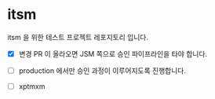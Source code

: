 # itsm

itsm 을 위한 테스트 프로젝트 레포지토리 입니다.

- [x] 변경 PR 이 올라오면 JSM 쪽으로 승인 파이프라인을 타야 합니다.

- [ ] production 에서만 승인 과정이 이루어지도록 진행합니다.

- [ ] xptmxm


